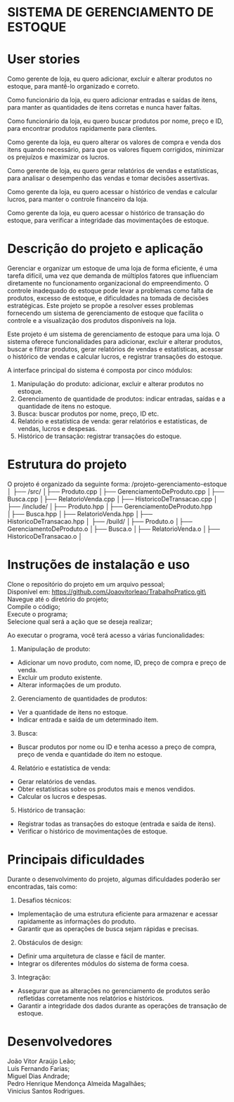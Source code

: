# SISTEMA DE GERENCIAMENTO DE ESTOQUE

# User stories

Como gerente de loja, eu quero adicionar, excluir e alterar produtos no estoque, para mantê-lo
organizado e correto.

Como funcionário da loja, eu quero adicionar entradas e saídas de itens, para manter as quantidades
de itens corretas e nunca haver faltas.

Como funcionário da loja, eu quero buscar produtos por nome, preço e ID, para encontrar produtos
rapidamente para clientes.

Como gerente da loja, eu quero alterar os valores de compra e venda dos itens quando necessário,
para que os valores fiquem corrigidos, minimizar os prejuízos e maximizar os lucros.

Como gerente de loja, eu quero gerar relatórios de vendas e estatísticas, para analisar o desempenho
das vendas e tomar decisões assertivas.

Como gerente da loja, eu quero acessar o histórico de vendas e calcular lucros, para manter o
controle financeiro da loja.

Como gerente da loja, eu quero acessar o histórico de transação do estoque, para verificar a
integridade das movimentações de estoque.

# Descrição do projeto e aplicação

Gerenciar e organizar um estoque de uma loja de forma eficiente, é uma tarefa difícil, uma vez que
demanda de múltiplos fatores que influenciam diretamente no funcionamento organizacional do
empreendimento. O controle inadequado do estoque pode levar a problemas como falta de
produtos, excesso de estoque, e dificuldades na tomada de decisões estratégicas. Este projeto se
propõe a resolver esses problemas fornecendo um sistema de gerenciamento de estoque que facilita
o controle e a visualização dos produtos disponíveis na loja.

Este projeto é um sistema de gerenciamento de estoque para uma loja. O sistema oferece
funcionalidades para adicionar, excluir e alterar produtos, buscar e filtrar produtos, gerar relatórios
de vendas e estatísticas, acessar o histórico de vendas e calcular lucros, e registrar transações do
estoque.

A interface principal do sistema é composta por cinco módulos:
1. Manipulação do produto: adicionar, excluir e alterar produtos no estoque.
2. Gerenciamento de quantidade de produtos: indicar entradas, saídas e a quantidade de itens no
estoque.
3. Busca: buscar produtos por nome, preço, ID etc.
4. Relatório e estatística de venda: gerar relatórios e estatísticas, de vendas, lucros e despesas.
5. Histórico de transação: registrar transações do estoque.

# Estrutura do projeto

O projeto é organizado da seguinte forma:
/projeto-gerenciamento-estoque
│
├── /src/
│├── Produto.cpp
│├── GerenciamentoDeProduto.cpp
│├── Busca.cpp
│├── RelatorioVenda.cpp
│├── HistoricoDeTransacao.cpp
│
├── /include/
│├── Produto.hpp
│├── GerenciamentoDeProduto.hpp
│├── Busca.hpp
│├── RelatorioVenda.hpp
│├── HistoricoDeTransacao.hpp
│
├── /build/
│├── Produto.o
│├── GerenciamentoDeProduto.o
│├── Busca.o
│├── RelatorioVenda.o
│├── HistoricoDeTransacao.o
│

# Instruções de instalação e uso

Clone o repositório do projeto em um arquivo pessoal;\
Disponível em: https://github.com/Joaovitorleao/TrabalhoPratico.git\
Navegue até o diretório do projeto;\
Compile o código;\
Execute o programa;\
Selecione qual será a ação que se deseja realizar;

Ao executar o programa, você terá acesso a várias funcionalidades:
1. Manipulação de produto:
- Adicionar um novo produto, com nome, ID, preço de compra e preço de venda.
- Excluir um produto existente.
- Alterar informações de um produto.

2. Gerenciamento de quantidades de produtos:
- Ver a quantidade de itens no estoque.
- Indicar entrada e saída de um determinado item.

3. Busca:
- Buscar produtos por nome ou ID e tenha acesso a preço de compra, preço de venda e quantidade
do item no estoque.

4. Relatório e estatística de venda:
- Gerar relatórios de vendas.
- Obter estatísticas sobre os produtos mais e menos vendidos.
- Calcular os lucros e despesas.

5. Histórico de transação:
- Registrar todas as transações do estoque (entrada e saída de itens).
- Verificar o histórico de movimentações de estoque.

# Principais dificuldades

Durante o desenvolvimento do projeto, algumas dificuldades poderão ser encontradas, tais como:

1. Desafios técnicos:
- Implementação de uma estrutura eficiente para armazenar e acessar rapidamente as
informações do produto.
- Garantir que as operações de busca sejam rápidas e precisas.

2. Obstáculos de design:
- Definir uma arquitetura de classe e fácil de manter.
- Integrar os diferentes módulos do sistema de forma coesa.

3. Integração:
- Assegurar que as alterações no gerenciamento de produtos serão refletidas corretamente nos
relatórios e históricos.
- Garantir a integridade dos dados durante as operações de transação de estoque.

# Desenvolvedores

João Vitor Araújo Leão;\
Luís Fernando Farias;\
Miguel Dias Andrade;\
Pedro Henrique Mendonça Almeida Magalhães;\
Vinicius Santos Rodrigues.
